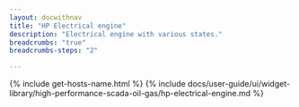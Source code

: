 ```yaml
---
layout: docwithnav
title: "HP Electrical engine"
description: "Electrical engine with various states."
breadcrumbs: "true"
breadcrumbs-steps: "2"

---
```

{% include get-hosts-name.html %}
{% include docs/user-guide/ui/widget-library/high-performance-scada-oil-gas/hp-electrical-engine.md %}
